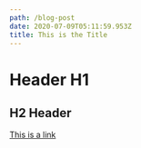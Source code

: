 ```yaml
---
path: /blog-post
date: 2020-07-09T05:11:59.953Z
title: This is the Title
---
```

# Header H1

## H2 Header

[This is a link](google.com)